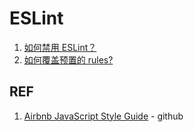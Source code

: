 # ESLint

1. [如何禁用 ESLint？](./eslint_disable.md)
1. [如何覆盖预置的 rules?](./eslint_override.md)

## REF

1. [Airbnb JavaScript Style Guide](https://github.com/airbnb/javascript) - github